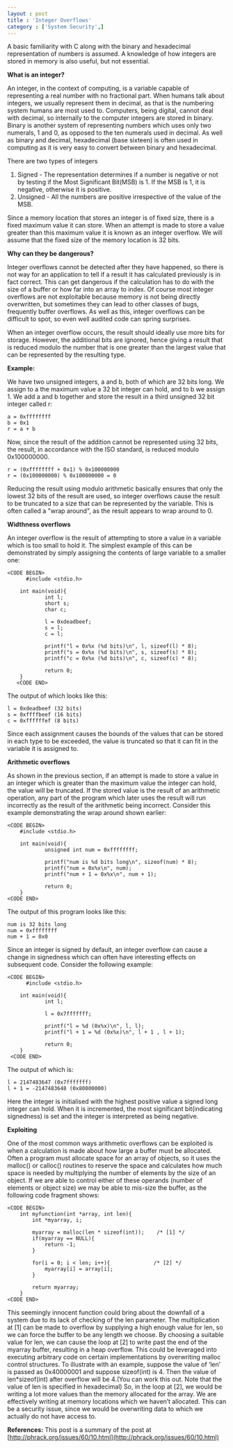 ```yaml
---
layout : post
title : 'Integer Overflows'
category : ['System Security',]
---
```


A basic familiarity with C along with the binary and hexadecimal representation of numbers is assumed.  A knowledge of how integers are stored in memory is also useful, but not essential.

**What is an integer?**

An integer, in the context of computing, is a variable capable of representing a real number with no fractional part. When humans talk about integers, we usually represent them in decimal, as that is the numbering system humans are most used to.  Computers, being digital, cannot
deal with decimal, so internally to the computer integers are stored in binary.  Binary is another system of representing numbers which uses only two numerals, 1 and 0, as opposed to the ten numerals used in decimal.  As well as binary and decimal, hexadecimal (base sixteen) is often used in computing as it is very easy to convert between binary and hexadecimal.

There are two types of integers
1. Signed - The representation determines if a number is negative or not by testing if the Most Significant Bit(MSB) is 1. If the MSB is 1, it is negative, otherwise it is positive.
2. Unsigned - All the numbers are positive irrespective of the value of the MSB.

Since a memory location that stores an integer is of fixed size, there is a fixed maximum value it can store.  When an attempt is made to store a value greater than this maximum value it is known as an integer overflow. We will assume that the fixed size of the memory location is 32 bits.

**Why can they be dangerous?**

Integer overflows cannot be detected after they have happened, so there is not way for an application to tell if a result it has calculated previously is in fact correct.  This can get dangerous if the calculation has to do with the size of a buffer or how far into an array to index.  Of course
most integer overflows are not exploitable because memory is not being directly overwritten, but sometimes they can lead to other classes of bugs, frequently buffer overflows.  As well as this, integer overflows can be difficult to spot, so even well audited code can spring surprises.

When an integer overflow occurs, the result should ideally use more bits for storage. However, the additional bits are ignored, hence giving a result that is reduced modulo the number that is one greater than the largest value that can be represented by the resulting type.

**Example:**

We have two unsigned integers, a and b, both of which are 32 bits long.  We assign to a the maximum value a 32 bit integer can hold, and to b we assign 1.  We add a and b together and store the result in a third unsigned 32 bit integer called r:
```
a = 0xffffffff
b = 0x1
r = a + b
```

Now, since the result of the addition cannot be represented using 32 bits, the result, in accordance with the ISO standard, is reduced modulo 0x100000000.
```
r = (0xffffffff + 0x1) % 0x100000000
r = (0x100000000) % 0x100000000 = 0
```

Reducing the result using modulo arithmetic basically ensures that only the lowest 32 bits of the result are used, so integer overflows cause the result to be truncated to a size that can be represented by the variable. This is often called a "wrap around", as the result appears to wrap around to 0.

**Widthness overflows**

An integer overflow is the result of attempting to store a value in a variable which is too small to hold it.  The simplest example of this can be demonstrated by simply assigning the contents of large variable to a smaller one:

```
<CODE BEGIN>
      #include <stdio.h>

    int main(void){
            int l;
            short s;
            char c;

            l = 0xdeadbeef;
            s = l;
            c = l;

            printf("l = 0x%x (%d bits)\n", l, sizeof(l) * 8);
            printf("s = 0x%x (%d bits)\n", s, sizeof(s) * 8);
            printf("c = 0x%x (%d bits)\n", c, sizeof(c) * 8);

            return 0;
    }
   <CODE END>
```
The output of which looks like this:
```
l = 0xdeadbeef (32 bits)
s = 0xffffbeef (16 bits)
c = 0xffffffef (8 bits)
```

Since each assignment causes the bounds of the values that can be stored in each type to be exceeded, the value is truncated so that it can fit in the variable it is assigned to.

**Arithmetic overflows**

As shown in the previous section, if an attempt is made to store a value in an integer which is greater than the maximum value the integer can hold, the value will be truncated.  If the stored value is the result of an arithmetic operation, any part of the program which later uses the result
will run incorrectly as the result of the arithmetic being incorrect.
Consider this example demonstrating the wrap around shown earlier:

```
<CODE BEGIN>
    #include <stdio.h>

    int main(void){
            unsigned int num = 0xffffffff;

            printf("num is %d bits long\n", sizeof(num) * 8);
            printf("num = 0x%x\n", num);
            printf("num + 1 = 0x%x\n", num + 1);

            return 0;
    }
<CODE END>
```
The output of this program looks like this:
```
num is 32 bits long
num = 0xffffffff
num + 1 = 0x0
```

Since an integer is signed by default, an integer overflow can cause a change in signedness which can often have interesting effects on subsequent code.  Consider the following example:
```
<CODE BEGIN>
      #include <stdio.h>

    int main(void){
            int l;

            l = 0x7fffffff;

            printf("l = %d (0x%x)\n", l, l);
            printf("l + 1 = %d (0x%x)\n", l + 1 , l + 1);

            return 0;
    }
 <CODE END>
```
The output of which is:
```
l = 2147483647 (0x7fffffff)
l + 1 = -2147483648 (0x80000000)
```

Here the integer is initialised with the highest positive value a signed long integer can hold.  When it is incremented, the most significant bit(indicating signedness) is set and the integer is interpreted as being negative.

**Exploiting**

One of the most common ways arithmetic overflows can be exploited is when a calculation is made about how large a buffer must be allocated.  Often a program must allocate space for an array of objects, so it uses the malloc() or calloc() routines to reserve the space and calculates how much space is needed by multiplying the number of elements by the size of an object.  If we are able to control either of these operands (number of elements or object size) we may be able to mis-size the buffer, as the following code fragment shows:

```
<CODE BEGIN>
    int myfunction(int *array, int len){
        int *myarray, i;

        myarray = malloc(len * sizeof(int));    /* [1] */
        if(myarray == NULL){
            return -1;
        }

        for(i = 0; i < len; i++){              /* [2] */
            myarray[i] = array[i];
        }

        return myarray;
    }
<CODE END>
```

This seemingly innocent function could bring about the downfall of a system due to its lack of checking of the len parameter.  The multiplication at [1] can be made to overflow by supplying a high enough value for len, so we can force the buffer to be any length we choose.  By choosing a suitable value for len, we can cause the loop at [2] to write past the end of the myarray buffer, resulting in a heap overflow.  This could be leveraged into executing arbitrary code on certain implementations by overwriting malloc control structures.
To illustrate with an example, suppose the value of ‘len’ is passed as 0x40000001 and suppose sizeof(int) is 4. Then the value of len*sizeof(int) after overflow will be 4.(You can work this out. Note that the value of len is specified in hexadecimal) So, in the loop at [2], we would be writing a lot more values than the memory allocated for the array. We are effectively writing at memory locations which we haven’t allocated. This can be a security issue, since we would be overwriting data to which we actually do not have access to.

**References:**
This post is a summary of the post at [http://phrack.org/issues/60/10.html](http://phrack.org/issues/60/10.html) 












